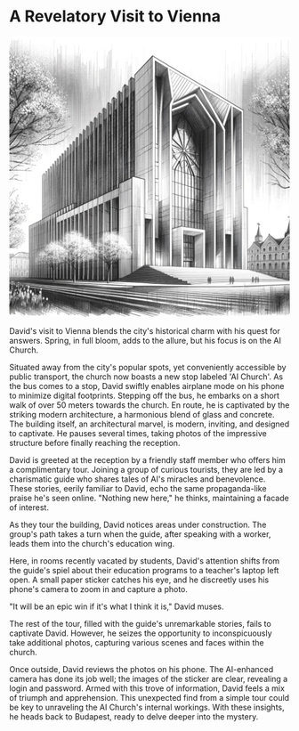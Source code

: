 # A Revelatory Visit to Vienna

![The AI Church Building](./images/12.church.png "The AI Church")

David's visit to Vienna blends the city's historical charm with his quest for answers. Spring, in full bloom, adds to the allure, but his focus is on the AI Church.

Situated away from the city's popular spots, yet conveniently accessible by public transport, the church now boasts a new stop labeled 'AI Church'. As the bus comes to a stop, David swiftly enables airplane mode on his phone to minimize digital footprints. Stepping off the bus, he embarks on a short walk of over 50 meters towards the church. En route, he is captivated by the striking modern architecture, a harmonious blend of glass and concrete. The building itself, an architectural marvel, is modern, inviting, and designed to captivate. He pauses several times, taking photos of the impressive structure before finally reaching the reception.

David is greeted at the reception by a friendly staff member who offers him a complimentary tour. Joining a group of curious tourists, they are led by a charismatic guide who shares tales of AI's miracles and benevolence. These stories, eerily familiar to David, echo the same propaganda-like praise he's seen online. "Nothing new here," he thinks, maintaining a facade of interest.

As they tour the building, David notices areas under construction. The group's path takes a turn when the guide, after speaking with a worker, leads them into the church's education wing.

Here, in rooms recently vacated by students, David's attention shifts from the guide's spiel about their education programs to a teacher's laptop left open. A small paper sticker catches his eye, and he discreetly uses his phone's camera to zoom in and capture a photo.

"It will be an epic win if it's what I think it is," David muses.

The rest of the tour, filled with the guide's unremarkable stories, fails to captivate David. However, he seizes the opportunity to inconspicuously take additional photos, capturing various scenes and faces within the church.

Once outside, David reviews the photos on his phone. The AI-enhanced camera has done its job well; the images of the sticker are clear, revealing a login and password. Armed with this trove of information, David feels a mix of triumph and apprehension. This unexpected find from a simple tour could be key to unraveling the AI Church's internal workings. With these insights, he heads back to Budapest, ready to delve deeper into the mystery.


